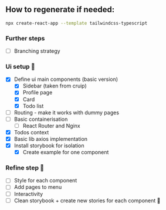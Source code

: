 
## How to regenerate if needed:
```bash
npx create-react-app --template tailwindcss-typescript
```

### Further steps

- [ ] Branching strategy

### Ui setup 🌱
- [x] Define ui main components (basic version)
  - [x] Sidebar (taken from cruip)
  - [x] Profile page 
  - [x] Card
  - [x] Todo list

- [ ] Routing - make it works with dummy pages
- [ ] Basic containerisation
  - [ ] React Router and Nginx
- [x] Todos context
- [x] Basic lib axios implementation
- [x] Install storybook for isolation
  - [x] Create example for one component

### Refine step 💅
- [ ] Style for each component
- [ ] Add pages to menu 
- [ ] Interactivity
- [ ] Clean storybook + create new stories for each component 📖
